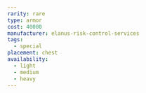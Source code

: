 ```yaml
---
rarity: rare
type: armor
cost: 40000
manufacturer: elanus-risk-control-services
tags:
  - special
placement: chest
availability:
  - light
  - medium
  - heavy
---
```

